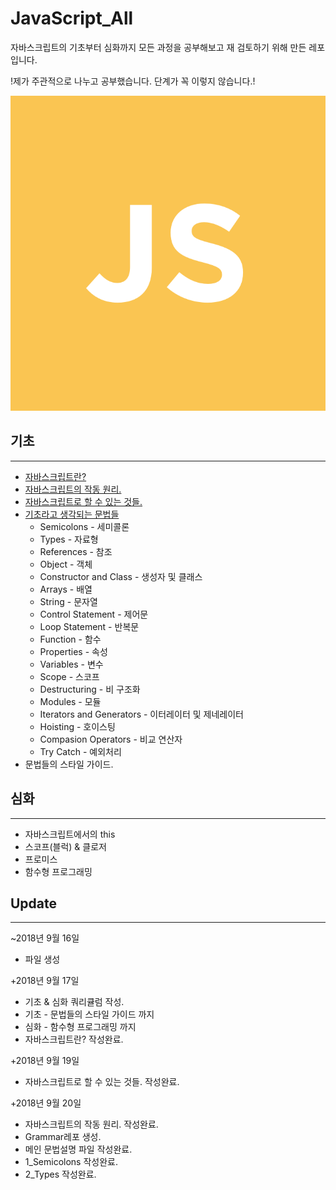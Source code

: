 # JavaScript_All
자바스크립트의 기초부터 심화까지 모든 과정을 공부해보고 재 검토하기 위해 만든 레포입니다.

!제가 주관적으로 나누고 공부했습니다. 단계가 꼭 이렇지 않습니다.!

![자바스크립트](_JAVASCRIPT-IMG.png)

## 기초
---
  - [자바스크립트란?](https://github.com/junu126/JavaScript_All/blob/master/Base-Class/What-Is-JavaScript.md)
  - [자바스크립트의 작동 원리.](https://github.com/junu126/JavaScript_All/blob/master/Base-Class/How-Does-JavaScript-Work.md)
  - [자바스크립트로 할 수 있는 것들.](https://github.com/junu126/JavaScript_All/blob/master/Base-Class/What-Can-Do-JavaScript.md)
  - [기초라고 생각되는 문법들]()
    * Semicolons - 세미콜론
    * Types - 자료형
    * References - 참조
    * Object - 객체
    * Constructor and Class - 생성자 및 클래스
    * Arrays - 배열
    * String - 문자열
    * Control Statement - 제어문
    * Loop Statement - 반복문
    * Function - 함수
    * Properties - 속성
    * Variables - 변수
    * Scope - 스코프
    * Destructuring - 비 구조화
    * Modules - 모듈
    * Iterators and Generators - 이터레이터 및 제네레이터
    * Hoisting - 호이스팅
    * Compasion Operators - 비교 연산자
    * Try Catch - 예외처리
  - 문법들의 스타일 가이드.

## 심화
---
  - 자바스크립트에서의 this
  - 스코프(블럭) & 클로저
  - 프로미스
  - 함수형 프로그래밍

## Update
---
  ~2018년 9월 16일
  + 파일 생성

  +2018년 9월 17일  
  + 기초 & 심화 쿼리큘럼 작성.
  + 기초 - 문법들의 스타일 가이드 까지
  + 심화 - 함수형 프로그래밍 까지
  + 자바스크립트란? 작성완료.

  +2018년 9월 19일
  + 자바스크립트로 할 수 있는 것들. 작성완료.

  +2018년 9월 20일
  + 자바스크립트의 작동 원리. 작성완료.
  + Grammar레포 생성.
  + 메인 문법설명 파일 작성완료.
  + 1_Semicolons 작성완료.
  + 2_Types 작성완료.
